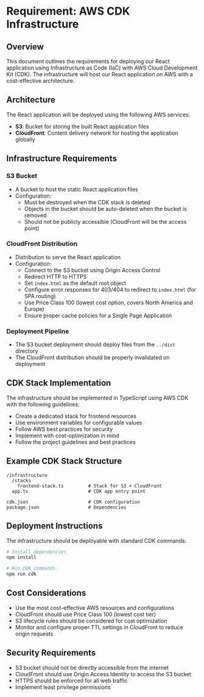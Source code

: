# Requirement: AWS CDK Infrastructure

## Overview

This document outlines the requirements for deploying our React application using Infrastructure as Code (IaC) with AWS Cloud Development Kit (CDK). The infrastructure will host our React application on AWS with a cost-effective architecture.

## Architecture

The React application will be deployed using the following AWS services:

- **S3**: Bucket for storing the built React application files
- **CloudFront**: Content delivery network for hosting the application globally

## Infrastructure Requirements

### S3 Bucket

- A bucket to host the static React application files
- Configuration:
  - Must be destroyed when the CDK stack is deleted
  - Objects in the bucket should be auto-deleted when the bucket is removed
  - Should not be publicly accessible (CloudFront will be the access point)

### CloudFront Distribution

- Distribution to serve the React application
- Configuration:
  - Connect to the S3 bucket using Origin Access Control
  - Redirect HTTP to HTTPS
  - Set `index.html` as the default root object
  - Configure error responses for 403/404 to redirect to `index.html` (for SPA routing)
  - Use Price Class 100 (lowest cost option, covers North America and Europe)
  - Ensure proper cache policies for a Single Page Application

### Deployment Pipeline

- The S3 bucket deployment should deploy files from the `../dist` directory
- The CloudFront distribution should be properly invalidated on deployment

## CDK Stack Implementation

The infrastructure should be implemented in TypeScript using AWS CDK with the following guidelines:

- Create a dedicated stack for frontend resources
- Use environment variables for configurable values
- Follow AWS best practices for security
- Implement with cost-optimization in mind
- Follow the project guidelines and best practices

## Example CDK Stack Structure

```
/infrastructure
  /stacks
    frontend-stack.ts         # Stack for S3 + CloudFront
  app.ts                      # CDK app entry point

cdk.json                      # CDK configuration
package.json                  # Dependencies
```

## Deployment Instructions

The infrastructure should be deployable with standard CDK commands:

```bash
# Install dependencies
npm install

# Run CDK commands
npm run cdk
```

## Cost Considerations

- Use the most cost-effective AWS resources and configurations
- CloudFront should use Price Class 100 (lowest cost tier)
- S3 lifecycle rules should be considered for cost optimization
- Monitor and configure proper TTL settings in CloudFront to reduce origin requests

## Security Requirements

- S3 bucket should not be directly accessible from the internet
- CloudFront should use Origin Access Identity to access the S3 bucket
- HTTPS should be enforced for all web traffic
- Implement least privilege permissions
